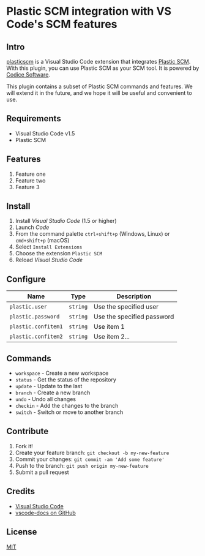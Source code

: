 # Plastic SCM integration with VS Code's SCM features

## Intro

[plasticscm](https://marketplace.visualstudio.com/items?itemName=Plastic.vscode-plasticscm)
is a Visual Studio Code extension that integrates [Plastic SCM](https://www.plasticscm.com/).
With this plugin, you can use Plastic SCM as your SCM tool. It is powered by
[Codice Software](https://www.plasticscm.com/).

This plugin contains a subset of Plastic SCM commands and features. We will
extend it in the future, and we hope it will be useful and convenient to use.

## Requirements

* Visual Studio Code v1.5
* Plastic SCM

## Features

1. Feature one
2. Feature two
3. Feature 3

## Install

1. Install *Visual Studio Code* (1.5 or higher)
2. Launch *Code*
3. From the command palette `ctrl+shift+p` (Windows, Linux) or `cmd+shift+p`
  (macOS)
4. Select `Install Extensions`
5. Choose the extension `Plastic SCM`
6. Reload *Visual Studio Code*

## Configure

|Name                               |Type       |Description
|-----------------------------------|-----------|-----------
|`plastic.user`                     |`string`   |Use the specified user
|`plastic.password`                 |`string`   |Use the specified password
|`plastic.confitem1`                |`string`   |Use item 1
|`plastic.confitem2`                |`string`   |Use item 2...

## Commands

* `workspace` - Create a new workspace
* `status` -  Get the status of the repository
* `update` -  Update to the last
* `branch` - Create a new branch
* `undo` - Undo all changes
* `checkin` - Add the changes to the branch
* `switch` - Switch or move to another branch

## Contribute

1. Fork it!
2. Create your feature branch: `git checkout -b my-new-feature`
3. Commit your changes: `git commit -am 'Add some feature'`
4. Push to the branch: `git push origin my-new-feature`
5. Submit a pull request

## Credits

* [Visual Studio Code](https://code.visualstudio.com/)
* [vscode-docs on GitHub](https://github.com/Microsoft/vscode-docs)

## License

[MIT](LICENSE.md)
